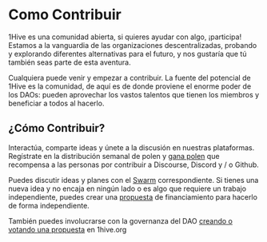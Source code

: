 # Como Contribuir

1Hive es una comunidad abierta, si quieres ayudar con algo, ¡participa! Estamos a la vanguardia de las organizaciones descentralizadas, probando y explorando diferentes alternativas para el futuro, y nos gustaría que tú también seas parte de esta aventura. 

Cualquiera puede venir y empezar a contribuir. La fuente del potencial de 1Hive es la comunidad, de aquí es de donde proviene el enorme poder de los DAOs: pueden aprovechar los vastos talentos que tienen los miembros y beneficiar a todos al hacerlo.

## ¿Cómo Contribuir?

Interactúa, comparte ideas y únete a la discusión en nuestras plataformas. Regístrate en la distribución semanal de polen y [gana polen]() que recompensa a las personas por contribuir a Discourse, Discord y / o Github. 

Puedes discutir ideas y planes con el [Swarm](../../community/swarms/) correspondiente. Si tienes una nueva idea y no encaja en ningún lado o es algo que requiere un trabajo independiente, puedes crear una [propuesta](../../projects/honey/participacion.md) de financiamiento para hacerlo de forma independiente. 

También puedes involucrarse con la governanza del DAO [creando o votando una propuesta](../../projects/honey/) en 1hive.org




